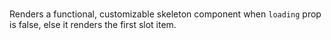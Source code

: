# <Skeleton/>

Renders a functional, customizable skeleton component when `loading` prop is false, else it renders the first slot item.
